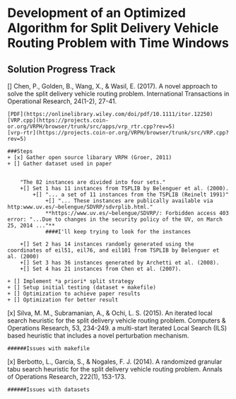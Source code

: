 ﻿# Development of an Optimized Algorithm for Split Delivery Vehicle Routing Problem with Time Windows

## Solution Progress Track
[] Chen, P., Golden, B., Wang, X., &amp; Wasil, E. (2017). A novel approach to solve the split delivery vehicle routing problem. International Transactions in Operational Research, 24(1-2), 27-41.
	
	[PDF](https://onlinelibrary.wiley.com/doi/pdf/10.1111/itor.12250)
	[VRP.cpp](https://projects.coin-or.org/VRPH/browser/trunk/src/apps/vrp_rtr.cpp?rev=5)
	[vrp-rtr](https://projects.coin-or.org/VRPH/browser/trunk/src/VRP.cpp?rev=5)

	###Steps
	+ [x] Gather open source libarary VRPH (Groer, 2011)
	+ [] Gather dataset used in paper


		"The 82 instances are divided into four sets."
		+[] Set 1 has 11 instances from TSPLIB by Belenguer et al. (2000).
			+[] "... a set of 11 instances from the TSPLIB (Reinelt 1991)"
				+[] "... These instances are publically available via http:www.uv.es/∼belengue/SDVRP/sdvrplib.html."
				**https://www.uv.es/~belengue/SDVRP/: Forbidden access 403 error: "...Due to changes in the security policy of the UV, on March 25, 2014 ..."**
				####I'll keep trying to look for the instances
		+[] Set 2 has 14 instances randomly generated using the coordinates of eil51, eil76, and eil101 from TSPLIB by Belenguer et al. (2000)
		+[] Set 3 has 36 instances generated by Archetti et al. (2008).
		+[] Set 4 has 21 instances from Chen et al. (2007).
		
	+ [] Implement *a priori* split strategy 
	+ [] Setup initial testing (dataset + makefile)
	+ [] Optimization to achieve paper results
	+ [] Optimization for better result
	
[x] Silva, M. M., Subramanian, A., &amp; Ochi, L. S. (2015). An iterated local search heuristic for the split delivery vehicle routing problem. Computers &amp; Operations Research, 53, 234-249.
	a multi-start Iterated Local Search (ILS) based heuristic that includes a novel perturbation mechanism. 
	
	######Issues with makefile

[x] Berbotto, L., García, S., &amp; Nogales, F. J. (2014). A randomized granular tabu search heuristic for the split delivery vehicle routing problem. Annals of Operations Research, 222(1), 153-173.

	######Issues with datasets